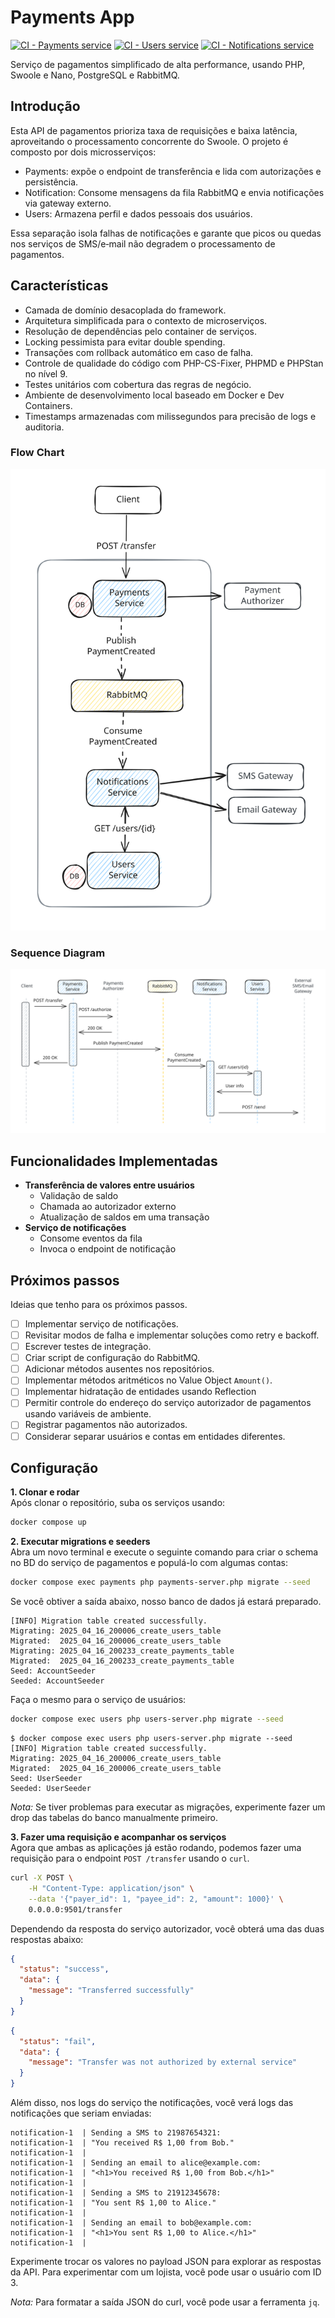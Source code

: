 # Payments App

[![CI - Payments service](https://github.com/lhsazevedo/payments/actions/workflows/ci-payments.yml/badge.svg)](https://github.com/lhsazevedo/payments/actions/workflows/ci-payments.yml)
[![CI - Users service](https://github.com/lhsazevedo/payments/actions/workflows/ci-users.yml/badge.svg)](https://github.com/lhsazevedo/payments/actions/workflows/ci-users.yml)
[![CI - Notifications service](https://github.com/lhsazevedo/payments/actions/workflows/ci-notification.yml/badge.svg)](https://github.com/lhsazevedo/payments/actions/workflows/ci-notification.yml)

Serviço de pagamentos simplificado de alta performance, usando PHP, Swoole e
Nano, PostgreSQL e RabbitMQ.

## Introdução
Esta API de pagamentos prioriza taxa de requisições e baixa latência, aproveitando o processamento concorrente do Swoole. O projeto é composto por dois microsserviços:
- Payments: expõe o endpoint de transferência e lida com autorizações e persistência.
- Notification: Consome mensagens da fila RabbitMQ e envia notificações via gateway externo.
- Users: Armazena perfil e dados pessoais dos usuários.

Essa separação isola falhas de notificações e garante que picos ou quedas nos serviços de SMS/e‑mail não degradem o processamento de pagamentos.

## Características
- Camada de domínio desacoplada do framework.
- Arquitetura simplificada para o contexto de microserviços.
- Resolução de dependências pelo container de serviços.
- Locking pessimista para evitar double spending.
- Transações com rollback automático em caso de falha.
- Controle de qualidade do código com PHP-CS-Fixer, PHPMD e PHPStan no nível 9.
- Testes unitários com cobertura das regras de negócio.
- Ambiente de desenvolvimento local baseado em Docker e Dev Containers.
- Timestamps armazenadas com milissegundos para precisão de logs e auditoria.

### Flow Chart
![Flow Chart](./flow-chart.svg)

### Sequence Diagram
![Sequence Diagram](./sequence-diagram.svg)

## Funcionalidades Implementadas
- **Transferência de valores entre usuários**
  - Validação de saldo
  - Chamada ao autorizador externo
  - Atualização de saldos em uma transação
- **Serviço de notificações**
  - Consome eventos da fila
  - Invoca o endpoint de notificação

## Próximos passos
Ideias que tenho para os próximos passos.

- [ ] Implementar serviço de notificações.
- [ ] Revisitar modos de falha e implementar soluções como retry e backoff.
- [ ] Escrever testes de integração.
- [ ] Criar script de configuração do RabbitMQ.
- [ ] Adicionar métodos ausentes nos repositórios.
- [ ] Implementar métodos aritméticos no Value Object `Amount()`.
- [ ] Implementar hidratação de entidades usando Reflection
- [ ] Permitir controle do endereço do serviço autorizador de pagamentos usando variáveis de ambiente.
- [ ] Registrar pagamentos não autorizados.
- [ ] Considerar separar usuários e contas em entidades diferentes.

## Configuração

**1. Clonar e rodar**  
Após clonar o repositório, suba os serviços usando:
```bash
docker compose up
```

**2. Executar migrations e seeders**  
Abra um novo terminal e execute o seguinte comando para criar o schema no BD do serviço de pagamentos e populá-lo com algumas contas:
```bash
docker compose exec payments php payments-server.php migrate --seed
```
Se você obtiver a saída abaixo, nosso banco de dados já estará preparado.
```
[INFO] Migration table created successfully.
Migrating: 2025_04_16_200006_create_users_table
Migrated:  2025_04_16_200006_create_users_table
Migrating: 2025_04_16_200233_create_payments_table
Migrated:  2025_04_16_200233_create_payments_table
Seed: AccountSeeder
Seeded: AccountSeeder
```

Faça o mesmo para o serviço de usuários:
```bash
docker compose exec users php users-server.php migrate --seed
```
```
$ docker compose exec users php users-server.php migrate --seed
[INFO] Migration table created successfully.
Migrating: 2025_04_16_200006_create_users_table
Migrated:  2025_04_16_200006_create_users_table
Seed: UserSeeder
Seeded: UserSeeder
```

_Nota:_ Se tiver problemas para executar as migrações, experimente fazer um drop das tabelas do banco manualmente primeiro.

**3. Fazer uma requisição e acompanhar os serviços**  
Agora que ambas as aplicações já estão rodando, podemos fazer uma requisição para o endpoint `POST /transfer` usando o `curl`.

```bash
curl -X POST \
    -H "Content-Type: application/json" \
    --data '{"payer_id": 1, "payee_id": 2, "amount": 1000}' \
    0.0.0.0:9501/transfer
```

Dependendo da resposta do serviço autorizador, você obterá uma das duas
respostas abaixo:
```json
{
  "status": "success",
  "data": {
    "message": "Transferred successfully"
  }
}
```
```json
{
  "status": "fail",
  "data": {
    "message": "Transfer was not authorized by external service"
  }
}
```

Além disso, nos logs do serviço the notificações, você verá logs das notificações que seriam enviadas:

```
notification-1  | Sending a SMS to 21987654321:
notification-1  | "You received R$ 1,00 from Bob."
notification-1  | 
notification-1  | Sending an email to alice@example.com:
notification-1  | "<h1>You received R$ 1,00 from Bob.</h1>"
notification-1  | 
notification-1  | Sending a SMS to 21912345678:
notification-1  | "You sent R$ 1,00 to Alice."
notification-1  | 
notification-1  | Sending an email to bob@example.com:
notification-1  | "<h1>You sent R$ 1,00 to Alice.</h1>"
notification-1  | 
```

Experimente trocar os valores no payload JSON para explorar as respostas da API.
Para experimentar com um lojista, você pode usar o usuário com ID 3.

_Nota:_ Para formatar a saída JSON do curl, você pode usar a ferramenta `jq`.
